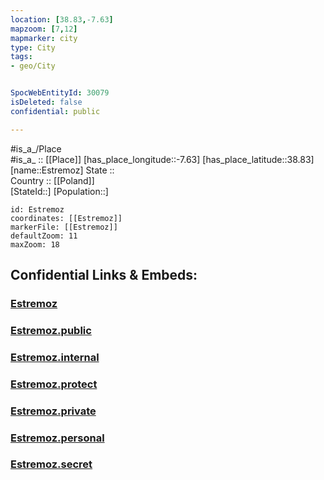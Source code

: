 ```yaml
---
location: [38.83,-7.63] 
mapzoom: [7,12] 
mapmarker: city 
type: City
tags:
- geo/City


SpocWebEntityId: 30079
isDeleted: false
confidential: public

---
```

#is_a_/Place  
#is_a_ :: [[Place]] 
[has_place_longitude::-7.63] 
[has_place_latitude::38.83] 
[name::Estremoz] 
State ::  
Country :: [[Poland]]  
[StateId::] 
[Population::] 



```leaflet
id: Estremoz
coordinates: [[Estremoz]] 
markerFile: [[Estremoz]] 
defaultZoom: 11 
maxZoom: 18
```


## Confidential Links & Embeds: 

### [Estremoz](/_Standards/Earth/Continent/Europe/Europe~South/Portugal/Districts~Portugal/Évora/City/Estremoz.md) 

### [Estremoz.public](/_public/Earth/Continent/Europe/Europe~South/Portugal/Districts~Portugal/Évora/City/Estremoz.public.md) 

### [Estremoz.internal](/_internal/Earth/Continent/Europe/Europe~South/Portugal/Districts~Portugal/Évora/City/Estremoz.internal.md) 

### [Estremoz.protect](/_protect/Earth/Continent/Europe/Europe~South/Portugal/Districts~Portugal/Évora/City/Estremoz.protect.md) 

### [Estremoz.private](/_private/Earth/Continent/Europe/Europe~South/Portugal/Districts~Portugal/Évora/City/Estremoz.private.md) 

### [Estremoz.personal](/_personal/Earth/Continent/Europe/Europe~South/Portugal/Districts~Portugal/Évora/City/Estremoz.personal.md) 

### [Estremoz.secret](/_secret/Earth/Continent/Europe/Europe~South/Portugal/Districts~Portugal/Évora/City/Estremoz.secret.md)

